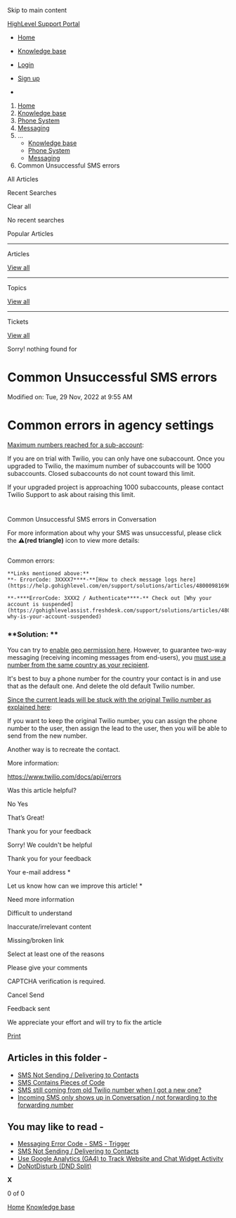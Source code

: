 Skip to main content

[ HighLevel Support Portal ](https://help.gohighlevel.com)

  * [ Home ](/support/home)
  * [ Knowledge base ](/support/solutions)

  * [Login](/support/login)
  * [Sign up](/support/signup)
  * 

  1. [Home](/support/home)
  2. [Knowledge base](/support/solutions)
  3. [Phone System](/support/solutions/48000415161)
  4. [Messaging](/support/solutions/folders/48000690075)
  5. ... 
     * [Knowledge base](/support/solutions)
     * [Phone System](/support/solutions/48000415161)
     * [Messaging](/support/solutions/folders/48000690075)
  6. Common Unsuccessful SMS errors

All  Articles 

Recent Searches

Clear all

No recent searches

Popular Articles

* * *

Articles

[View all](/support/search/solutions)

* * *

Topics

[View all](/support/search/topics)

* * *

Tickets

[View all](/support/search/tickets)

Sorry! nothing found for   

# Common Unsuccessful SMS errors

Modified on: Tue, 29 Nov, 2022 at 9:55 AM

# Common errors in agency settings

[Maximum numbers reached for a sub-account](https://support.twilio.com/hc/en-us/articles/223136587-What-is-a-subaccount):

If you are on trial with Twilio, you can only have one subaccount. Once you upgraded to Twilio, the maximum number of subaccounts will be 1000 subaccounts. Closed subaccounts do not count toward this limit.

If your upgraded project is approaching 1000 subaccounts, please contact Twilio Support to ask about raising this limit.

#   
Common Unsuccessful SMS errors in Conversation

For more information about why your SMS was unsuccessful, please click the **⚠️(red triangle)** icon  to view more details:

##   
Common errors:

    **Links mentioned above:**  
    **- ErrorCode: 3XXXX7****-**[How to check message logs here](https://help.gohighlevel.com/en/support/solutions/articles/48000981696)  
      
    **-****ErrorCode: 3XXX2 / Authenticate****-** Check out [Why your account is suspended](https://gohighlevelassist.freshdesk.com/support/solutions/articles/48001207676-why-is-your-account-suspended)

### **Solution:  **

You can try to [enable geo permission here](https://help.gohighlevel.com/support/solutions/articles/48000981435-geo-permissions-issues). However, to guarantee two-way messaging (receiving incoming messages from end-users), you [must use a number from the same country as your recipient](https://support.twilio.com/hc/en-us/articles/223183068-Twilio-international-phone-number-availability-and-their-capabilities).

It's best to buy a phone number for the country your contact is in and use that as the default one. And delete the old default Twilio number.

[Since the current leads will be stuck with the original Twilio number as explained here](https://gohighlevelassist.freshdesk.com/support/solutions/articles/48001152126-which-twilio-phone-number-will-the-leads-be-getting-the-sms-from-):

If you want to keep the original Twilio number, you can assign the phone number to the user, then assign the lead to the user, then you will be able to send from the new number.

Another way is to recreate the contact.

More information:

<https://www.twilio.com/docs/api/errors>  

Was this article helpful?

No  Yes 

That’s Great!

Thank you for your feedback

Sorry! We couldn't be helpful

Thank you for your feedback

Your e-mail address *

Let us know how can we improve this article! *

Need more information 

Difficult to understand 

Inaccurate/irrelevant content 

Missing/broken link 

Select at least one of the reasons 

Please give your comments 

CAPTCHA verification is required. 

Cancel  Send 

Feedback sent

We appreciate your effort and will try to fix the article

[Print](javascript:print\(\))

## Articles in this folder -

  * [SMS Not Sending / Delivering to Contacts](/support/solutions/articles/48000981696-sms-not-sending-delivering-to-contacts)
  * [SMS Contains Pieces of Code](/support/solutions/articles/48000979914-sms-contains-pieces-of-code)
  * [SMS still coming from old Twilio number when I got a new one?](/support/solutions/articles/48001152123-sms-still-coming-from-old-twilio-number-when-i-got-a-new-one-)
  * [Incoming SMS only shows up in Conversation / not forwarding to the forwarding number](/support/solutions/articles/48001156789-incoming-sms-only-shows-up-in-conversation-not-forwarding-to-the-forwarding-number)

## You may like to read -

  * [Messaging Error Code - SMS - Trigger](/support/solutions/articles/155000003201-messaging-error-code-sms-trigger)
  * [SMS Not Sending / Delivering to Contacts](/support/solutions/articles/48000981696-sms-not-sending-delivering-to-contacts)
  * [Use Google Analytics (GA4) to Track Website and Chat Widget Activity](/support/solutions/articles/155000002178-use-google-analytics-ga4-to-track-website-and-chat-widget-activity)
  * [DoNotDisturb (DND Split)](/support/solutions/articles/48001214849-donotdisturb-dnd-split-)

**X**

0 of 0 []()

[Home](/support/home) [Knowledge base](/support/solutions)
